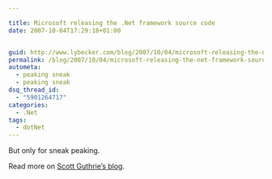 ```yaml
---

title: Microsoft releasing the .Net framework source code
date: 2007-10-04T17:29:18+01:00


guid: http://www.lybecker.com/blog/2007/10/04/microsoft-releasing-the-net-framework-source-code/
permalink: /blog/2007/10/04/microsoft-releasing-the-net-framework-source-code/
autometa:
  - peaking sneak
  - peaking sneak
dsq_thread_id:
  - "5901264717"
categories:
  - .Net
tags:
  - dotNet
---
```

<p class="MsoNormal">
  But only for sneak peaking.
</p>

<p class="MsoNormal">
  Read more on <a title="Schott Guthrie's blog" href="http://weblogs.asp.net/scottgu/archive/2007/10/03/releasing-the-source-code-for-the-net-framework-libraries.aspx">Scott Guthrie&#8217;s blog</a>.
</p>
